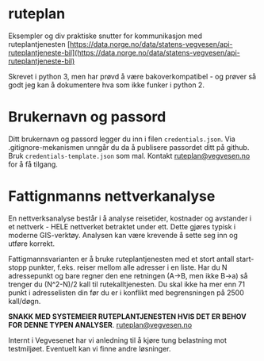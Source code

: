 # ruteplan
Eksempler og div praktiske snutter for kommunikasjon med ruteplantjenesten [https://data.norge.no/data/statens-vegvesen/api-ruteplantjeneste-bil](https://data.norge.no/data/statens-vegvesen/api-ruteplantjeneste-bil)

Skrevet i python 3, men har prøvd å være bakoverkompatibel - og prøver så godt jeg kan å dokumentere hva som ikke funker i python 2. 

# Brukernavn og passord

Ditt brukernavn og passord legger du inn i filen ```credentials.json```. Via .gitignore-mekanismen unngår du da å publisere passordet ditt på github. Bruk ```credentials-template.json``` som mal. Kontakt [ruteplan@vegvesen.no](ruteplan@vegvesen.no) for å få tilgang. 


# Fattignmanns nettverkanalyse

En nettverksanalyse består i å analyse reisetider, kostnader og avstander i et nettverk - HELE nettverket betraktet under ett. Dette gjøres typisk i moderne GIS-verktøy. Analysen kan være krevende å sette seg inn og utføre korrekt. 

Fattigmannsvarianten er å bruke ruteplantjenesten med et stort antall start-stopp punkter, f.eks. reiser mellom alle adresser i en liste. Har du N adressepunkt og bare regner den ene retningen (A->B, men ikke B->a) så trenger du (N^2-N)/2 kall til rutekalltjenesten. Du skal ikke ha mer enn 71 punkt i adresselisten din før du er i konflikt med begrensningen på 2500 kall/døgn. 

**SNAKK MED SYSTEMEIER RUTEPLANTJENESTEN HVIS DET ER BEHOV FOR DENNE TYPEN ANALYSER**. [ruteplan@vegvesen.no](ruteplan@vegvesen.no) 

Internt i Vegvesenet har vi anledning til å kjøre tung belastning mot testmiljøet. Eventuelt kan vi finne andre løsninger. 